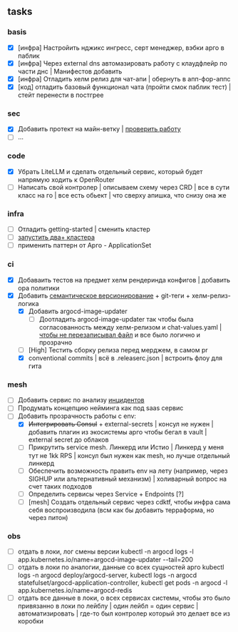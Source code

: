 ##  tasks

### basis
- [x] [инфра] Настройить нджикc ингресс, серт менеджер, вэбки арго в паблик  
- [x] [инфра] Через external dns автомазировать работу с клаудфлейр по части днс | Манифестов добавить  
- [x] [инфра] Отладить хелм релиз для чат-апи | обернуть в апп-фор-аппс  
- [x] [код] отладить базовый функционал чата (пройти смок паблик тест) | стейт перенести в постгрее  
### sec
- [x] Добавить протект на майн-ветку | [проверить работу](https://github.com/justgithubaccount/app-release/actions/runs/16650220134/job/47120671590)
- [ ] ...  
### code
- [x] Убрать LiteLLM и сделать отдельный сервис, который будет напрямую ходить к OpenRouter
- [ ] Написать свой контролер | описываем схему через CRD | все в сути класс на го | все есть обьект | что сверху апишка, что снизу она же   
### infra 
- [ ] Отладить getting-started | сменить кластер  
- [ ] [запустить два+ кластера](https://github.com/justgithubaccount/app-release/blob/main/scripts/multi-cluster.yaml)  
- [ ] применить паттерн от Арго - ApplicationSet  
### ci
- [x] Добаваить тестов на предмет хелм рендеринда конфигов | добавить opa политики  
- [x] Добавить [семантическое версионирование](https://semver.org/lang/ru/) + git-теги + хелм-релиз-логика
  - [x] Добавить argocd-image-updater 
    - [ ] Доотладить argocd-image-updater так чтобы была согласованность между хелм-релизом и chat-values.yaml | [чтобы не перезаписывал файл](https://github.com/justgithubaccount/app-release/commit/8b5a4f709fe0aea9d897e42d968a7ca41f03a659) и все было логично и прозрачно
  - [ ] [High] Тестить сборку релиза перед мерджем, в самом pr  
  - [x] сonventional сommits | всё в .releaserc.json | встроить флоу для гита  
### mesh
- [ ] Добавить сервис по анализу [инцидентов](https://github.com/justgithubaccount/app-release/issues/5)
- [ ] Продумать концепцию нейминга как под saas сервис
- [ ] Добавить прозрачность работы с env:
  - [x] ~~Интегрировать Consul~~ + external-secrets | консул не нужен | добавить плагин из экосистемы арго чтобы бегал в vault | external secret до облаков
  - [ ] Прикрутить service mesh. Линкерд или Истио | Линкерд у меня тут не 1kk RPS | консул был нужен как mesh, но лучше отдельный линкерд
  - [ ] Обеспечить возможность править env на лету (например, через SIGHUP или альтернативный механизм) | холиварный вопрос на счет таких подходов
  - [ ] Определить сервисы через Service + Endpoints [?]
  - [ ] [mesh] Создать отдельный сервис через cdktf, чтобы инфра сама себя воспроизводила (всм как бы добавить терраформа, но через питон) 
### obs
  - [ ] отдать в локи, лог смены версии kubectl -n argocd logs -l app.kubernetes.io/name=argocd-image-updater --tail=200
  - [ ] отдать в локи по аналогии, данные со всех сущностей арго kubectl logs -n argocd deploy/argocd-server, kubectl logs -n argocd statefulset/argocd-application-controller, kubectl get pods -n argocd -l app.kubernetes.io/name=argocd-redis
  - [ ] отдать все данные в локи, о всех сервисах системы, чтобы это было привязанно в локи по лейблу | один лейбл = один сервис | автоматизировать | где-то был контролер который это делает все из коробки  